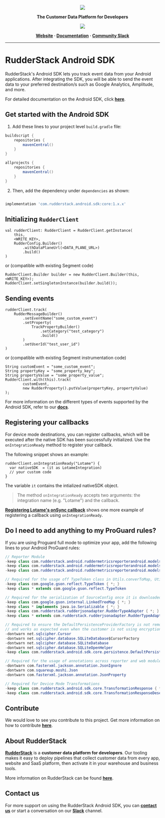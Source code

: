 <p align="center">
  <a href="https://rudderstack.com/">
    <img src="https://user-images.githubusercontent.com/59817155/121357083-1c571300-c94f-11eb-8cc7-ce6df13855c9.png">
  </a>
</p>

<p align="center"><b>The Customer Data Platform for Developers</b></p>

<p align="center">
  <a href="https://search.maven.org/search?q=g:%22com.rudderstack.android.sdk%22%20AND%20a:%22core%22">
    <img src="https://img.shields.io/maven-central/v/com.rudderstack.android.sdk/core.svg?label=Maven%20Central">
    </a>
</p>

<p align="center">
  <b>
    <a href="https://rudderstack.com">Website</a>
    ·
    <a href="https://rudderstack.com/docs/stream-sources/rudderstack-sdk-integration-guides/rudderstack-android-sdk/">Documentation</a>
    ·
    <a href="https://rudderstack.com/join-rudderstack-slack-community">Community Slack</a>
  </b>
</p>

---


# RudderStack Android SDK

RudderStack's Android SDK lets you track event data from your Android applications. After integrating the SDK, you will be able to send the event data to your preferred destination/s such as Google Analytics, Amplitude, and more.

For detailed documentation on the Android SDK, click [**here**](https://rudderstack.com/docs/stream-sources/rudderstack-sdk-integration-guides/rudderstack-android-sdk).

## Get started with the Android SDK

1. Add these lines to your project level `build.gradle` file:

```groovy
buildscript {
    repositories {
        mavenCentral()
    }
}

allprojects {
    repositories {
        mavenCentral()
    }
}
```

2. Then, add the dependency under `dependencies` as shown:

```groovy

implementation 'com.rudderstack.android.sdk:core:1.x.x'
```

## Initializing ```RudderClient```

```
val rudderClient: RudderClient = RudderClient.getInstance(
    this,
    <WRITE_KEY>,
    RudderConfig.Builder()
        .withDataPlaneUrl(<DATA_PLANE_URL>)
        .build()
)
```
or (compatible with existing Segment code)
```
RudderClient.Builder builder = new RudderClient.Builder(this, <WRITE_KEY>);
RudderClient.setSingletonInstance(builder.build());
```

## Sending events
```
rudderClient.track(
    RudderMessageBuilder()
        .setEventName("some_custom_event")
        .setProperty(
            TrackPropertyBuilder()
                .setCategory("test_category")
                .build()
        )
        .setUserId("test_user_id")
)
```
or (compatible with existing Segment instrumentation code)
```
String customEvent = "some_custom_event";
String propertyKey = "some_property_key";
String propertyValue = "some_property_value";
RudderClient.with(this).track(
        customEvent,
        new RudderProperty().putValue(propertyKey, propertyValue)
);
```

For more information on the different types of events supported by the Android SDK, refer to our [**docs**](https://rudderstack.com/docs/stream-sources/rudderstack-sdk-integration-guides/rudderstack-android-sdk).

## Registering your callbacks

For device mode destinations, you can register callbacks, which will be executed after the native SDK has been successfully initialized. Use the `onIntegrationReady` method to register your callback.

The following snippet shows an example:

```
rudderClient.onIntegrationReady("Lotame") {
  var nativeSDK  = (it as LotameIntegration)
  // your custom code
}
```
The variable `it` contains the intialized nativeSDK object.

> The method `onIntegrationReady` accepts two arguments: the integration name (e.g. "Lotame") and the callback.

[**Registering Lotame's onSync callback**](https://github.com/rudderlabs/rudder-integration-lotame-android#register-your-onsync-callback) shows one more example of registering a callback using `onIntegrationReady`.

## Do I need to add anything to my ProGuard rules?

If you are using Proguard full mode to optimize your app, add the following lines to your Android ProGuard rules:

```java
// Reporter Module
-keep class com.rudderstack.android.ruddermetricsreporterandroid.models.LabelEntity { *; }
-keep class com.rudderstack.android.ruddermetricsreporterandroid.models.MetricEntity { *; }
-keep class com.rudderstack.android.ruddermetricsreporterandroid.models.ErrorEntity { *; }

// Required for the usage off TypeToken class in Utils.converToMap, Utils.convertToList
-keep class com.google.gson.reflect.TypeToken { *; }
-keep class * extends com.google.gson.reflect.TypeToken

// Required for the serialization of SourceConfig once it is downloaded.
-keep class com.google.gson.internal.LinkedTreeMap { *; }
-keep class * implements java.io.Serializable { *; }
-keep class com.rudderstack.rudderjsonadapter.RudderTypeAdapter { *; }
-keep class * extends com.rudderstack.rudderjsonadapter.RudderTypeAdapter

// Required to ensure the DefaultPersistenceProviderFactory is not removed by Proguard 
// and works as expected even when the customer is not using encryption feature.
-dontwarn net.sqlcipher.Cursor
-dontwarn net.sqlcipher.database.SQLiteDatabase$CursorFactory
-dontwarn net.sqlcipher.database.SQLiteDatabase
-dontwarn net.sqlcipher.database.SQLiteOpenHelper
-keep class com.rudderstack.android.sdk.core.persistence.DefaultPersistenceProviderFactory { *; }

// Required for the usage of annotations across reporter and web modules
-dontwarn com.fasterxml.jackson.annotation.JsonIgnore
-dontwarn com.squareup.moshi.Json
-dontwarn com.fasterxml.jackson.annotation.JsonProperty

// Required for Device Mode Transformations
-keep class com.rudderstack.android.sdk.core.TransformationResponse { *; }
-keep class com.rudderstack.android.sdk.core.TransformationResponseDeserializer { *; }
```

## Contribute

We would love to see you contribute to this project. Get more information on how to contribute [**here**](./CONTRIBUTING.md).

## About RudderStack

[**RudderStack**](https://rudderstack.com/) is a **customer data platform for developers**. Our tooling makes it easy to deploy pipelines that collect customer data from every app, website and SaaS platform, then activate it in your warehouse and business tools.

More information on RudderStack can be found [**here**](https://github.com/rudderlabs/rudder-server).

## Contact us

For more support on using the RudderStack Android SDK, you can [**contact us**](https://rudderstack.com/contact/) or start a conversation on our [**Slack**](https://rudderstack.com/join-rudderstack-slack-community) channel.
